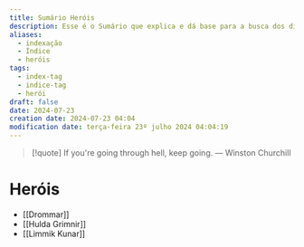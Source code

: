 ```yaml
---
title: Sumário Heróis
description: Esse é o Sumário que explica e dá base para a busca dos diferentes Heróis do mundo
aliases:
  - indexação
  - Índice
  - heróis
tags:
  - index-tag
  - indice-tag
  - herói
draft: false
date: 2024-07-23
creation date: 2024-07-23 04:04
modification date: terça-feira 23º julho 2024 04:04:19
---
```


> [!quote] If you're going through hell, keep going.
> — Winston Churchill



# Heróis
- [[Drommar]]
- [[Hulda Grimnir]]
- [[Limmik Kunar]]
